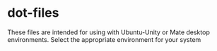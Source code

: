 # dot-files

These files are intended for using with Ubuntu-Unity or Mate desktop environments. Select the appropriate environment for your system